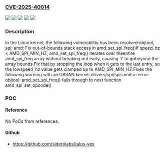 ### [CVE-2025-40014](https://cve.mitre.org/cgi-bin/cvename.cgi?name=CVE-2025-40014)
![](https://img.shields.io/static/v1?label=Product&message=Linux&color=blue)
![](https://img.shields.io/static/v1?label=Version&message=&color=brightgreen)
![](https://img.shields.io/static/v1?label=Version&message=6.14%20&color=brightgreen)
![](https://img.shields.io/static/v1?label=Version&message=e6204f39fe3a7b4538815a2d778b601bd543649e%20&color=brightgreen)
![](https://img.shields.io/static/v1?label=Vulnerability&message=n%2Fa&color=blue)

### Description

In the Linux kernel, the following vulnerability has been resolved:objtool, spi: amd: Fix out-of-bounds stack access in amd_set_spi_freq()If speed_hz < AMD_SPI_MIN_HZ, amd_set_spi_freq() iterates over theentire amd_spi_freq array without breaking out early, causing 'i' to gobeyond the array bounds.Fix that by stopping the loop when it gets to the last entry, so the lowspeed_hz value gets clamped up to AMD_SPI_MIN_HZ.Fixes the following warning with an UBSAN kernel:  drivers/spi/spi-amd.o: error: objtool: amd_set_spi_freq() falls through to next function amd_spi_set_opcode()

### POC

#### Reference
No PoCs from references.

#### Github
- https://github.com/siderolabs/talos-vex

